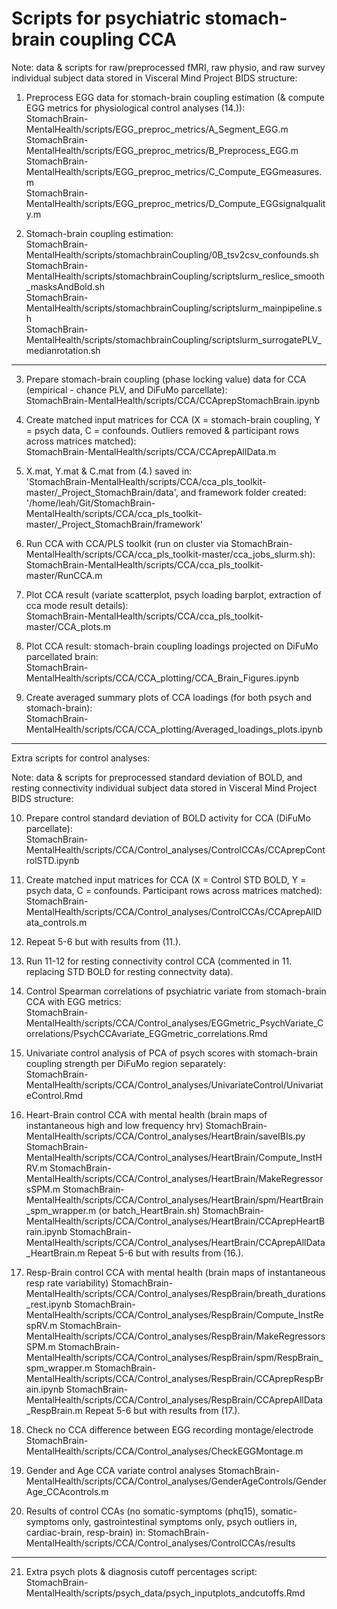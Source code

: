 # Scripts for psychiatric stomach-brain coupling CCA

Note: data & scripts for raw/preprocessed fMRI, raw physio, and raw survey individual subject data stored in Visceral Mind Project BIDS structure:  

1. Preprocess EGG data for stomach-brain coupling estimation (& compute EGG metrics for physiological control analyses (14.)):  
    StomachBrain-MentalHealth/scripts/EGG_preproc_metrics/A_Segment_EGG.m  
    StomachBrain-MentalHealth/scripts/EGG_preproc_metrics/B_Preprocess_EGG.m  
    StomachBrain-MentalHealth/scripts/EGG_preproc_metrics/C_Compute_EGGmeasures.m  
    StomachBrain-MentalHealth/scripts/EGG_preproc_metrics/D_Compute_EGGsignalquality.m  

2. Stomach-brain coupling estimation:  
    StomachBrain-MentalHealth/scripts/stomachbrainCoupling/0B_tsv2csv_confounds.sh  
    StomachBrain-MentalHealth/scripts/stomachbrainCoupling/scriptslurm_reslice_smooth_masksAndBold.sh  
    StomachBrain-MentalHealth/scripts/stomachbrainCoupling/scriptslurm_mainpipeline.sh  
    StomachBrain-MentalHealth/scripts/stomachbrainCoupling/scriptslurm_surrogatePLV_medianrotation.sh  

--------------------------------------------------------------------------------------------------------

3. Prepare stomach-brain coupling (phase locking value) data for CCA (empirical - chance PLV, and DiFuMo parcellate):  
    StomachBrain-MentalHealth/scripts/CCA/CCAprepStomachBrain.ipynb

4. Create matched input matrices for CCA (X = stomach-brain coupling, Y = psych data, C = confounds. Outliers removed & participant rows across matrices matched):  
    StomachBrain-MentalHealth/scripts/CCA/CCAprepAllData.m

5. X.mat, Y.mat & C.mat from (4.) saved in:  
    'StomachBrain-MentalHealth/scripts/CCA/cca_pls_toolkit-master/_Project_StomachBrain/data', 
and framework folder created:  
    '/home/leah/Git/StomachBrain-MentalHealth/scripts/CCA/cca_pls_toolkit-master/_Project_StomachBrain/framework'  

6. Run CCA with CCA/PLS toolkit (run on cluster via StomachBrain-MentalHealth/scripts/CCA/cca_pls_toolkit-master/cca_jobs_slurm.sh):  
    StomachBrain-MentalHealth/scripts/CCA/cca_pls_toolkit-master/RunCCA.m

7. Plot CCA result (variate scatterplot, psych loading barplot, extraction of cca mode result details):  
    StomachBrain-MentalHealth/scripts/CCA/cca_pls_toolkit-master/CCA_plots.m

8. Plot CCA result: stomach-brain coupling loadings projected on DiFuMo parcellated brain:  
    StomachBrain-MentalHealth/scripts/CCA/CCA_plotting/CCA_Brain_Figures.ipynb

9. Create averaged summary plots of CCA loadings (for both psych and stomach-brain):  
    StomachBrain-MentalHealth/scripts/CCA/CCA_plotting/Averaged_loadings_plots.ipynb

--------------------------------------------------------------------------------------------------------

Extra scripts for control analyses:  

Note: data & scripts for preprocessed standard deviation of BOLD, and resting connectivity individual subject data stored in Visceral Mind Project BIDS structure:  

10. Prepare control standard deviation of BOLD activity for CCA (DiFuMo parcellate):  
    StomachBrain-MentalHealth/scripts/CCA/Control_analyses/ControlCCAs/CCAprepControlSTD.ipynb

11. Create matched input matrices for CCA (X = Control STD BOLD, Y = psych data, C = confounds. Participant rows across matrices matched):  
    StomachBrain-MentalHealth/scripts/CCA/Control_analyses/ControlCCAs/CCAprepAllData_controls.m

12. Repeat 5-6 but with results from (11.).  

13. Run 11-12 for resting connectivity control CCA (commented in 11. replacing STD BOLD for resting connectvity data).  

14. Control Spearman correlations of psychiatric variate from stomach-brain CCA with EGG metrics:  
    StomachBrain-MentalHealth/scripts/CCA/Control_analyses/EGGmetric_PsychVariate_Correlations/PsychCCAvariate_EGGmetric_correlations.Rmd

15. Univariate control analysis of PCA of psych scores with stomach-brain coupling strength per DiFuMo region separately:  
    StomachBrain-MentalHealth/scripts/CCA/Control_analyses/UnivariateControl/UnivariateControl.Rmd

16. Heart-Brain control CCA with mental health (brain maps of instantaneous high and low frequency hrv)
    StomachBrain-MentalHealth/scripts/CCA/Control_analyses/HeartBrain/saveIBIs.py
    StomachBrain-MentalHealth/scripts/CCA/Control_analyses/HeartBrain/Compute_InstHRV.m
    StomachBrain-MentalHealth/scripts/CCA/Control_analyses/HeartBrain/MakeRegressorsSPM.m
    StomachBrain-MentalHealth/scripts/CCA/Control_analyses/HeartBrain/spm/HeartBrain_spm_wrapper.m (or batch_HeartBrain.sh)
    StomachBrain-MentalHealth/scripts/CCA/Control_analyses/HeartBrain/CCAprepHeartBrain.ipynb
    StomachBrain-MentalHealth/scripts/CCA/Control_analyses/HeartBrain/CCAprepAllData_HeartBrain.m
    Repeat 5-6 but with results from (16.).  

17. Resp-Brain control CCA with mental health (brain maps of instantaneous resp rate variability)
    StomachBrain-MentalHealth/scripts/CCA/Control_analyses/RespBrain/breath_durations_rest.ipynb
    StomachBrain-MentalHealth/scripts/CCA/Control_analyses/RespBrain/Compute_InstRespRV.m
    StomachBrain-MentalHealth/scripts/CCA/Control_analyses/RespBrain/MakeRegressorsSPM.m
    StomachBrain-MentalHealth/scripts/CCA/Control_analyses/RespBrain/spm/RespBrain_spm_wrapper.m
    StomachBrain-MentalHealth/scripts/CCA/Control_analyses/RespBrain/CCAprepRespBrain.ipynb
    StomachBrain-MentalHealth/scripts/CCA/Control_analyses/RespBrain/CCAprepAllData_RespBrain.m
    Repeat 5-6 but with results from (17.). 

18. Check no CCA difference between EGG recording montage/electrode
    StomachBrain-MentalHealth/scripts/CCA/Control_analyses/CheckEGGMontage.m

19. Gender and Age CCA variate control analyses
    StomachBrain-MentalHealth/scripts/CCA/Control_analyses/GenderAgeControls/GenderAge_CCAcontrols.m

20. Results of control CCAs (no somatic-symptoms (phq15), somatic-symptoms only, gastrointestinal symptoms only, psych outliers in, cardiac-brain, resp-brain) in:
    StomachBrain-MentalHealth/scripts/CCA/Control_analyses/ControlCCAs/results

--------------------------------------------------------------------------------------------------------

21. Extra psych plots & diagnosis cutoff percentages script:  
    StomachBrain-MentalHealth/scripts/psych_data/psych_inputplots_andcutoffs.Rmd
